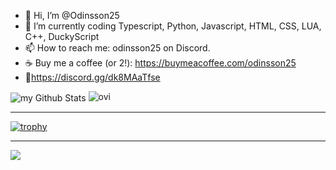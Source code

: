 - 👋 Hi, I’m @Odinsson25
- 🌱 I’m currently coding Typescript, Python, Javascript, HTML, CSS, LUA, C++, DuckyScript
- 📫 How to reach me: odinsson25 on Discord.
- ☕ Buy me a coffee (or 2!): https://buymeacoffee.com/odinsson25
- 📎https://discord.gg/dk8MAaTfse

<img align="center" src="https://github-readme-stats.vercel.app/api?username=odinsson25&include_all_commits=true&count_private=true&show_icons=true&line_height=20&title_color=2B5BBD&icon_color=1124BB&text_color=A1A1A1&bg_color=0,000000,130F40" alt="my Github Stats"/>
<img src="https://github-readme-stats.vercel.app/api/top-langs?username=odinsson25&show_icons=true&locale=en&count_private=true&layout=compact&theme=chartreuse-dark" alt="ovi" />

---

[![trophy](https://github-profile-trophy.vercel.app/?username=odinsson25&theme=discord)](https://github.com/ryo-ma/github-profile-trophy)

---
[![](https://visitcount.itsvg.in/api?id=Odinsson25&label=Profile%20Views&color=0&icon=0&pretty=true)](https://visitcount.itsvg.in)
